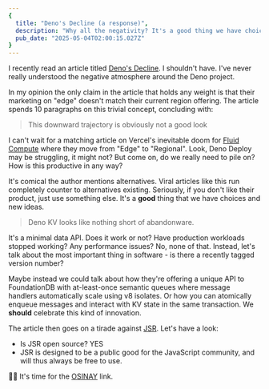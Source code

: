 ```yaml
---
{
  title: "Deno's Decline (a response)",
  description: "Why all the negativity? It's a good thing we have choices and new ideas.",
  pub_date: "2025-05-04T02:00:15.027Z"
}
---
```


I recently read an article titled
[Deno's Decline](https://dbushell.com/2025/04/28/denos-decline/). I shouldn't
have. I've never really understood the negative atmosphere around the Deno
project.

In my opinion the only claim in the article that holds any weight is that their
marketing on "edge" doesn't match their current region offering. The article
spends 10 paragraphs on this trivial concept, concluding with:

> This downward trajectory is obviously not a good look

I can't wait for a matching article on Vercel's inevitable doom for
[Fluid Compute](https://vercel.com/blog/introducing-fluid-compute) where they
move from "Edge" to "Regional". Look, Deno Deploy may be struggling, it might
not? But come on, do we really need to pile on? How is this productive in any
way?

It's comical the author mentions alternatives. Viral articles like this run
completely counter to alternatives existing. Seriously, if you don't like their
product, just use something else. It's a **good** thing that we have choices and
new ideas.

> Deno KV looks like nothing short of abandonware.

It's a minimal data API. Does it work or not? Have production workloads stopped
working? Any performance issues? No, none of that. Instead, let's talk about the
most important thing in software - is there a recently tagged version number?

Maybe instead we could talk about how they're offering a unique API to
FoundationDB with at-least-once semantic queues where message handlers
automatically scale using v8 isolates. Or how you can atomically enqueue
messages and interact with KV state in the same transaction. We **should**
celebrate this kind of innovation.

The article then goes on a tirade against [JSR](https://jsr.io). Let's have a
look:

- Is JSR open source? YES
- JSR is designed to be a public good for the JavaScript community, and will
  thus always be free to use.

🤦‍♂️ It's time for the
[OSINAY](https://gist.github.com/richhickey/1563cddea1002958f96e7ba9519972d9)
link.
